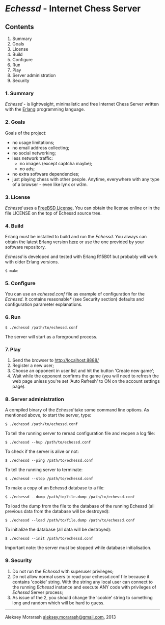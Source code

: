 # _Echessd_ - Internet Chess Server

## Contents

 1. Summary
 2. Goals
 3. License
 4. Build
 5. Configure
 6. Run
 7. Play
 8. Server administration
 9. Security

### 1. Summary

_Echessd_ - is lightweight, minimalistic and free Internet Chess
Server written with the [Erlang](http://www.erlang.org/) programming language.

### 2. Goals

Goals of the project:
 - no usage limitations;
 - no email address collecting;
 - no social networking;
 - less network traffic:
   - no images (except captcha maybe);
   - no ads;
 - no extra software dependencies;
 - just playing chess with other people. Anytime, everywhere
   with any type of a browser - even like lynx or w3m.

### 3. License

_Echessd_ uses a [FreeBSD License](http://www.freebsd.org/copyright/freebsd-license.html).
You can obtain the license online or in the file LICENSE on the top of Echessd source tree.

### 4. Build

Erlang must be installed to build and run the _Echessd_.
You always can obtain the latest Erlang version [here](http://www.erlang.org/download.html)
or use the one provided by your software repository.

_Echessd_ is developed and tested with Erlang R15B01 but probably
will work with older Erlang versions.

    $ make

### 5. Configure

You can use an _echessd.conf_ file as example of configuration for the _Echessd_.
It contains reasonable* (see Security section) defaults and configuration
parameter explanations.

### 6. Run

    $ ./echessd /path/to/echessd.conf

The server will start as a foreground process.

### 7. Play

1. Send the browser to [http://localhost:8888/](http://localhost:8888/)
2. Register a new user;
3. Choose an opponent in user list and hit the button 'Create new game';
4. Wait while the opponent confirms the game (you will need to
 refresh the web page unless you're set 'Auto Refresh' to ON on the
 account settings page).

### 8. Server administration

A compiled binary of the _Echessd_ take some command line options.
As mentioned above, to start the server, type:

    $ ./echessd /path/to/echessd.conf

To tell the running server to reread configuration file and reopen a log file:

    $ ./echessd --hup /path/to/echessd.conf

To check if the server is alive or not:

    $ ./echessd --ping /path/to/echessd.conf

To tell the running server to terminate:

    $ ./echessd --stop /path/to/echessd.conf

To make a copy of an Echessd database to a file:

    $ ./echessd --dump /path/to/file.dump /path/to/echessd.conf

To load the dump from the file to the database of the running Echessd
(all previous data from the database will be destroyed):

    $ ./echessd --load /path/to/file.dump /path/to/echessd.conf

To initialize the database (all data will be destroyed):

    $ ./echessd --init /path/to/echessd.conf

Important note: the server must be stopped while database initialisation.

### 9. Security

1. Do not run the _Echessd_ with superuser privileges;
2. Do not allow normal users to read your echessd.conf file
   because it contains 'cookie' string. With the string any
   local user can connect to the running _Echessd_ instance and
   execute ANY code with privileges of _Echessd_ Server process;
3. As issue of the 2, you should change the 'cookie' string to
   something long and random which will be hard to guess.

-----------------------------------------------------------------
Aleksey Morarash <aleksey.morarash@gmail.com>, 2013
